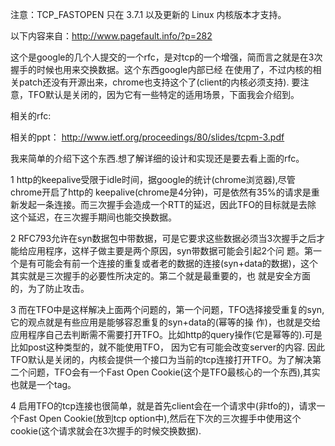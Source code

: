 
 注意：TCP_FASTOPEN 只在 3.7.1 以及更新的 Linux 内核版本才支持。

以下内容来自：http://www.pagefault.info/?p=282

这个是google的几个人提交的一个rfc，是对tcp的一个增强，简而言之就是在3次握手的时候也用来交换数据。这个东西google内部已经 在使用了，不过内核的相关patch还没有开源出来，chrome也支持这个了(client的内核必须支持). 要注意，TFO默认是关闭的，因为它有一些特定的适用场景，下面我会介绍到。

相关的rfc:

相关的ppt：
http://www.ietf.org/proceedings/80/slides/tcpm-3.pdf

我来简单的介绍下这个东西.想了解详细的设计和实现还是要去看上面的rfc。

1 http的keepalive受限于idle时间，据google的统计(chrome浏览器),尽管chrome开启了http的 keepalive(chrome是4分钟)，可是依然有35%的请求是重新发起一条连接。而三次握手会造成一个RTT的延迟，因此TFO的目标就是去除 这个延迟，在三次握手期间也能交换数据。

2 RFC793允许在syn数据包中带数据，可是它要求这些数据必须当3次握手之后才能给应用程序，这样子做主要是两个原因，syn带数据可能会引起2个问 题。第一个是有可能会有前一个连接的重复或者老的数据的连接(syn+data的数据)，这个其实就是三次握手的必要性所决定的。第二个就是最重要的，也 就是安全方面的，为了防止攻击。

3 而在TFO中是这样解决上面两个问题的，第一个问题，TFO选择接受重复的syn,它的观点就是有些应用是能够容忍重复的syn+data的(幂等的操 作)，也就是交给应用程序自己去判断需不需要打开TFO。比如http的query操作(它是幂等的).可是比如post这种类型的，就不能使用TFO， 因为它有可能会改变server的内容. 因此TFO默认是关闭的，内核会提供一个接口为当前的tcp连接打开TFO。为了解决第二个问题，TFO会有一个Fast Open Cookie(这个是TFO最核心的一个东西),其实也就是一个tag。

4 启用TFO的tcp连接也很简单，就是首先client会在一个请求中(非tfo的)，请求一个Fast Open Cookie(放到tcp option中),然后在下次的三次握手中使用这个cookie(这个请求就会在3次握手的时候交换数据). 
